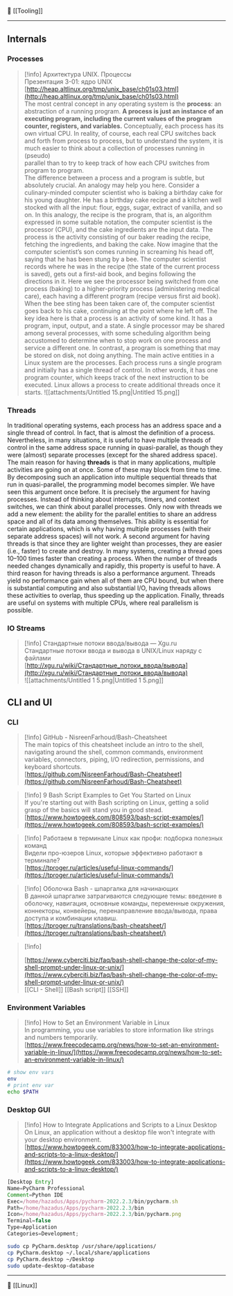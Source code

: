 📂 [[Tooling]]

----

## Internals
### Processes

> [!info] Архитектура UNIX. Процессы  
> Презентация 3-01: ядро UNIX  
> [http://heap.altlinux.org/tmp/unix_base/ch01s03.html](http://heap.altlinux.org/tmp/unix_base/ch01s03.html)  
The most central concept in any operating system is the **process**: an abstraction of a running program.
**A process is just an instance of an executing program, including the current values of the program counter, registers, and variables.** Conceptually, each process has its own virtual CPU. In reality, of course, each real CPU switches back and forth from process to process, but to understand the system, it is much easier to think about a collection of processes running in (pseudo)  
parallel than to try to keep track of how each CPU switches from program to program.  
The difference between a process and a program is subtle, but absolutely crucial. An analogy may help you here. Consider a culinary-minded computer scientist who is baking a birthday cake for his young daughter. He has a birthday cake recipe and a kitchen well stocked with all the input: flour, eggs, sugar, extract of vanilla, and so on. In this analogy, the recipe is the program, that is, an algorithm expressed in some suitable notation, the computer scientist is the processor (CPU), and the cake ingredients are the input data. The process is the activity consisting of our baker reading the recipe, fetching the ingredients, and baking the cake.
Now imagine that the computer scientist’s son comes running in screaming his head off, saying that he has been stung by a bee. The computer scientist records where he was in the recipe (the state of the current process is saved), gets out a first-aid book, and begins following the directions in it. Here we see the processor being switched from one process (baking) to a higher-priority process (administering medical care), each having a different program (recipe versus first aid book). When the bee sting has been taken care of, the computer scientist goes back to his cake, continuing at the point where he left off.
The key idea here is that a process is an activity of some kind. It has a program, input, output, and a state. A single processor may be shared among several processes, with some scheduling algorithm being accustomed to determine when to stop work on one process and service a different one. In contrast, a program is something that may be stored on disk, not doing anything.
The main active entities in a Linux system are the processes. Each process runs a single program and initially has a single thread of control. In other words, it has one program counter, which keeps track of the next instruction to be executed. Linux allows a process to create additional threads once it starts.
![[attachments/Untitled 15.png|Untitled 15.png]]
### Threads
In traditional operating systems, each process has an address space and a single thread of control. In fact, that is almost the definition of a process. Nevertheless, in many situations, it is useful to have multiple threads of control in the same address space running in quasi-parallel, as though they were (almost) separate processes (except for the shared address space).
The main reason for having **threads** is that in many applications, multiple activities are going on at once. Some of these may block from time to time. By decomposing such an application into multiple sequential threads that run in quasi-parallel, the programming model becomes simpler.
We have seen this argument once before. It is precisely the argument for having processes. Instead of thinking about interrupts, timers, and context switches, we can think about parallel processes. Only now with threads we add a new element: the ability for the parallel entities to share an address space and all of its data among themselves. This ability is essential for certain applications, which is why having multiple processes (with their separate address spaces) will not work.
A second argument for having threads is that since they are lighter weight than processes, they are easier (i.e., faster) to create and destroy. In many systems, creating a thread goes 10–100 times faster than creating a process. When the number of threads needed changes dynamically and rapidly, this property is useful to have.
A third reason for having threads is also a performance argument. Threads yield no performance gain when all of them are CPU bound, but when there is substantial computing and also substantial I/O, having threads allows these activities to overlap, thus speeding up the application.
Finally, threads are useful on systems with multiple CPUs, where real parallelism is possible.
### IO Streams

> [!info] Стандартные потоки ввода/вывода — Xgu.ru  
> Стандартные потоки ввода и вывода в UNIX/Linux наряду с файлами  
> [http://xgu.ru/wiki/Стандартные_потоки_ввода/вывода](http://xgu.ru/wiki/Стандартные_потоки_ввода/вывода)  
![[attachments/Untitled 1 5.png|Untitled 1 5.png]]
## CLI and UI
### CLI

> [!info] GitHub - NisreenFarhoud/Bash-Cheatsheet  
> The main topics of this cheatsheet include an intro to the shell, navigating around the shell, common commands, environment variables, connectors, piping, I/O redirection, permissions, and keyboard shortcuts.  
> [https://github.com/NisreenFarhoud/Bash-Cheatsheet](https://github.com/NisreenFarhoud/Bash-Cheatsheet)  

> [!info] 9 Bash Script Examples to Get You Started on Linux  
> If you're starting out with Bash scripting on Linux, getting a solid grasp of the basics will stand you in good stead.  
> [https://www.howtogeek.com/808593/bash-script-examples/](https://www.howtogeek.com/808593/bash-script-examples/)  

> [!info] Работаем в терминале Linux как профи: подборка полезных команд  
> Видели про-юзеров Linux, которые эффективно работают в терминале?  
> [https://tproger.ru/articles/useful-linux-commands/](https://tproger.ru/articles/useful-linux-commands/)  

> [!info] Оболочка Bash - шпаргалка для начинающих  
> В данной шпаргалке затрагиваются следующие темы: введение в оболочку, навигация, основные команды, переменные окружения, коннекторы, конвейеры, перенаправление ввода/вывода, права доступа и комбинации клавиш.  
> [https://tproger.ru/translations/bash-cheatsheet/](https://tproger.ru/translations/bash-cheatsheet/)  

> [!info]  
>  
> [https://www.cyberciti.biz/faq/bash-shell-change-the-color-of-my-shell-prompt-under-linux-or-unix/](https://www.cyberciti.biz/faq/bash-shell-change-the-color-of-my-shell-prompt-under-linux-or-unix/)  
[[CLI - Shell]]
[[Bash script]]
[[SSH]]
### Environment Variables

> [!info] How to Set an Environment Variable in Linux  
> In programming, you use variables to store information like strings and numbers temporarily.  
> [https://www.freecodecamp.org/news/how-to-set-an-environment-variable-in-linux/](https://www.freecodecamp.org/news/how-to-set-an-environment-variable-in-linux/)  
```Bash
# show env vars
env
# print env var
echo $PATH
```
### Desktop GUI

> [!info] How to Integrate Applications and Scripts to a Linux Desktop  
> On Linux, an application without a desktop file won't integrate with your desktop environment.  
> [https://www.howtogeek.com/833003/how-to-integrate-applications-and-scripts-to-a-linux-desktop/](https://www.howtogeek.com/833003/how-to-integrate-applications-and-scripts-to-a-linux-desktop/)  
```JavaScript
[Desktop Entry]
Name=PyCharm Professional
Comment=Python IDE
Exec=/home/hazadus/Apps/pycharm-2022.2.3/bin/pycharm.sh
Path=/home/hazadus/Apps/pycharm-2022.2.3/bin
Icon=/home/hazadus/Apps/pycharm-2022.2.3/bin/pycharm.png
Terminal=false
Type=Application
Categories=Development;
```
```Bash
sudo cp PyCharm.desktop /usr/share/applications/
cp PyCharm.desktop ~/.local/share/applications
cp PyCharm.desktop ~/Desktop
sudo update-desktop-database
```

----
📂 [[Linux]]